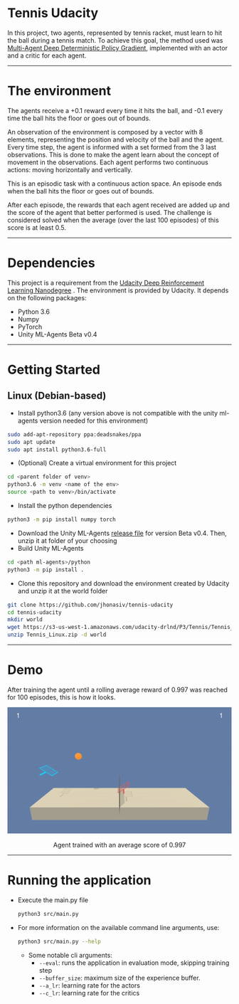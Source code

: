 # Tennis Udacity

In this project, two agents, represented by tennis racket, must learn to hit the ball during a
tennis match. To achieve this goal, the method used
was [Multi-Agent Deep Deterministic Policy Gradient](https://arxiv.org/abs/1706.02275),
implemented with an actor and a critic for each agent.

---

# The environment

The agents receive a +0.1 reward every time it hits the ball, and -0.1 every time the ball hits the
floor or goes out of bounds.

An observation of the environment is composed by a vector with 8 elements, representing the position
and velocity of the ball and the agent. Every time step, the agent is informed with a set formed
from the 3 last observations. This is done to make the agent learn about the concept of movement in
the observations. Each agent performs two continuous actions: moving horizontally and vertically.

This is an episodic task with a continuous action space. An episode ends when the ball hits the
floor or goes out of bounds.

After each episode, the rewards that each agent received are added up and the score of the agent
that better performed is used. The challenge is considered solved when the average (over the last
100 episodes) of this score is at least 0.5.


---

# Dependencies

This project is a requirement from
the [Udacity Deep Reinforcement Learning Nanodegree](https://www.udacity.com/course/deep-reinforcement-learning-nanodegree--nd893)
. The environment is provided by Udacity. It depends on the following packages:

- Python 3.6
- Numpy
- PyTorch
- Unity ML-Agents Beta v0.4

---

# Getting Started

## Linux (Debian-based)

- Install python3.6 (any version above is not compatible with the unity ml-agents version needed for
  this environment)

``` bash
sudo add-apt-repository ppa:deadsnakes/ppa
sudo apt update
sudo apt install python3.6-full
```

- (Optional) Create a virtual environment for this project

```bash
cd <parent folder of venv>
python3.6 -m venv <name of the env>
source <path to venv>/bin/activate
```

- Install the python dependencies

``` bash
python3 -m pip install numpy torch
```

- Download the Unity
  ML-Agents [release file](https://github.com/Unity-Technologies/ml-agents/releases/tag/0.4.0b) for
  version Beta v0.4. Then, unzip it at folder of your choosing
- Build Unity ML-Agents

```bash
cd <path ml-agents>/python
python3 -m pip install .
```

- Clone this repository and download the environment created by Udacity and unzip it at the world
  folder

```bash
git clone https://github.com/jhonasiv/tennis-udacity
cd tennis-udacity
mkdir world
wget https://s3-us-west-1.amazonaws.com/udacity-drlnd/P3/Tennis/Tennis_Linux.zip 
unzip Tennis_Linux.zip -d world
```

---

# Demo

After training the agent until a rolling average reward of 0.997 was reached for 100 episodes, this
is how it looks.

<p align="center">
  <img src="resources/tennis.gif" alt="animated"/>
  <p align="center">Agent trained with an average score of 0.997</p>
</p>

---

# Running the application

- Execute the main.py file
  ```bash
  python3 src/main.py
  ```
- For more information on the available command line arguments, use:
  ```bash
  python3 src/main.py --help
  ```
    - Some notable cli arguments:
        - `--eval`: runs the application in evaluation mode, skipping training step
        - `--buffer_size`: maximum size of the experience buffer.
        - `--a_lr`: learning rate for the actors
        - `--c_lr`: learning rate for the critics
